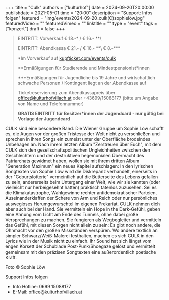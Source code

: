 +++
title = "Culk"
authors = ["kulturhof"]
date = 2024-09-20T20:00:00
publishdate = 2021-05-01
time = "20:00"
description = "Support: Infos folgen"
featured = "img/events/2024-09-20_culk(C)sophielöw.jpg"
featuredVideo = ""
featuredVimeo = ""
linktitle = ""
type = "event"
tags = ["konzert"]
draft = false
+++

> EINTRITT: Vorverkauf € 18.-\* / € 16.- *\*\
> 
> EINTRITT: Abendkassa € 21.- / € 16.- *\*\ € 8.-\*\*\*
>
> \*Im Vorverkauf auf [kupfticket.com/events/culk](https://kupfticket.com/events/culk)
>
> \*\*Ermäßigungen für Studierende und Mindestpensionist\*innen
> 
> \*\*\*Ermäßigungen für Jugendliche bis 19 Jahre und wirtschaftlich schwache Personen / Kontingent liegt an der Abendkasse auf
>
> Ticketreservierung zum Abendkassapreis über office@kulturhofvillach.at oder +43699/15088177 (bitte um Angabe von Name und Telefonnummer) 
>
> **GRATIS EINTRITT für Besitzer\*innen der Jugendcard - nur gültig bei Vorlage der Jugendcard**


CULK sind eine besondere Band. Die Wiener Gruppe um Sophie Löw schafft es, die Augen vor der großen Tristesse der Welt nicht zu verschließen und sprechen in ihren Songs ein zumeist unter der Oberfläche brodelndes Unbehagen an. Nach ihrem letzten Album "Zerstreuen über Euch", mit dem CULK sich den gesellschaftspolitischen Ungleichheiten zwischen den Geschlechtern und der destruktiven hegemonialen Übermacht des Patriarchats gewidmet haben, wollen sie mit ihrem dritten Album "Generation Maximum" ein neues Kapitel aufschlagen: In den lyrischen Songtexten von Sophie Löw wird die Diskrepanz verhandelt, einerseits in der "Geburtslotterie" vermeintlich auf die Butterseite des Lebens gefallen zu sein, andererseits beim Untergang einer Welt, wie wir sie kannten (oder vielleicht nur herbeigesehnt hatten) praktisch tatenlos zuzusehen. Sei es die Klimakatastrophe, Wahlgewinne rechter antidemokratischer Parteien, Auseinanderklaffen der Schere von Arm und Reich oder nur persönliches auswegloses Herumgewurschtel im eigenen Prekariat.
CULK nehmen dich aber auch bei der Hand. Sie vermitteln ein Hope in the Dark-Gefühl, geben eine Ahnung vom Licht am Ende des Tunnels, ohne dabei große Versprechungen zu machen. Sie fungieren als Wegbegleiter und vermitteln das Gefühl, mit diesen Sorgen nicht allein zu sein: Es gibt noch andere, die Ohnmacht vor den großen Missständen verspüren. Wo andere textlich an simpler Schwarz/Weiß-Malerei festhalten, machen es sich CULK in den Lyrics wie in der Musik nicht zu einfach. Ihr Sound hat sich längst vom engen Korsett der Schublade Post-Punk/Shoegaze gelöst und vermittelt gemeinsam mit den präzisen Songtexten eine außerordentlich poetische Kraft.

Foto © Sophie Löw

Support Infos folgen

- Info Hotline: 0699 15088177 
- E-Mail: office@kulturhofvillach.at
